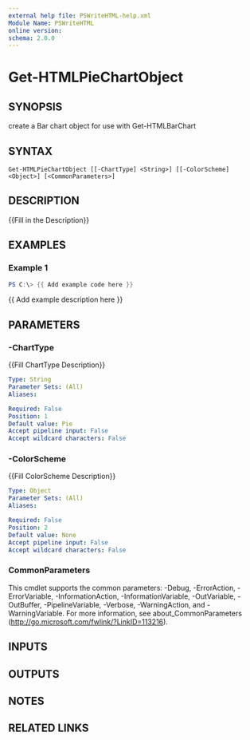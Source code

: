 ```yaml
---
external help file: PSWriteHTML-help.xml
Module Name: PSWriteHTML
online version:
schema: 2.0.0
---
```


# Get-HTMLPieChartObject

## SYNOPSIS
create a Bar chart object for use with Get-HTMLBarChart

## SYNTAX

```
Get-HTMLPieChartObject [[-ChartType] <String>] [[-ColorScheme] <Object>] [<CommonParameters>]
```

## DESCRIPTION
{{Fill in the Description}}

## EXAMPLES

### Example 1
```powershell
PS C:\> {{ Add example code here }}
```

{{ Add example description here }}

## PARAMETERS

### -ChartType
{{Fill ChartType Description}}

```yaml
Type: String
Parameter Sets: (All)
Aliases:

Required: False
Position: 1
Default value: Pie
Accept pipeline input: False
Accept wildcard characters: False
```

### -ColorScheme
{{Fill ColorScheme Description}}

```yaml
Type: Object
Parameter Sets: (All)
Aliases:

Required: False
Position: 2
Default value: None
Accept pipeline input: False
Accept wildcard characters: False
```

### CommonParameters
This cmdlet supports the common parameters: -Debug, -ErrorAction, -ErrorVariable, -InformationAction, -InformationVariable, -OutVariable, -OutBuffer, -PipelineVariable, -Verbose, -WarningAction, and -WarningVariable. For more information, see about_CommonParameters (http://go.microsoft.com/fwlink/?LinkID=113216).

## INPUTS

## OUTPUTS

## NOTES

## RELATED LINKS

